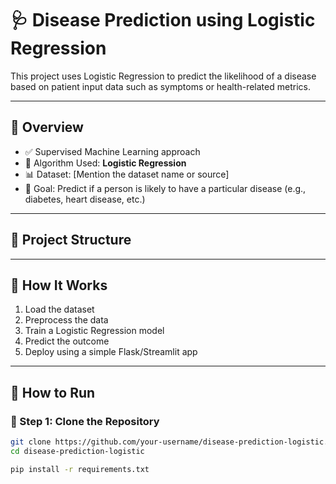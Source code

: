 # 🩺 Disease Prediction using Logistic Regression

This project uses Logistic Regression to predict the likelihood of a disease based on patient input data such as symptoms or health-related metrics.

---

## 📌 Overview

- ✅ Supervised Machine Learning approach
- 🧠 Algorithm Used: **Logistic Regression**
- 📊 Dataset: [Mention the dataset name or source]
- 🏥 Goal: Predict if a person is likely to have a particular disease (e.g., diabetes, heart disease, etc.)

---

## 📁 Project Structure

---

## 🧪 How It Works

1. Load the dataset
2. Preprocess the data
3. Train a Logistic Regression model
4. Predict the outcome
5. Deploy using a simple Flask/Streamlit app

---

## 🚀 How to Run

### 🔧 Step 1: Clone the Repository

```bash
git clone https://github.com/your-username/disease-prediction-logistic.git
cd disease-prediction-logistic

pip install -r requirements.txt



